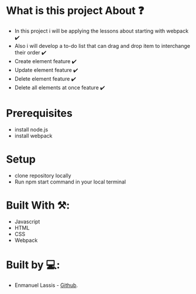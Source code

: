 # What is this project About ❓
* In this project i will be applying the lessons about starting with webpack ✔️
* Also i will develop a to-do list that can drag and drop item to interchange their order ✔️
* Create element feature ✔️
* Update element feature ✔️
* Delete element feature ✔️
* Delete all elements at once feature ✔️

# Prerequisites
* install node.js
* install webpack
# Setup
* clone repository locally
* Run npm start command in your local terminal

# Built With ⚒️:
* Javascript
* HTML
* CSS
* Webpack

# Built by 💻:
* Enmanuel Lassis - [Github](https://github.com/elassis).
